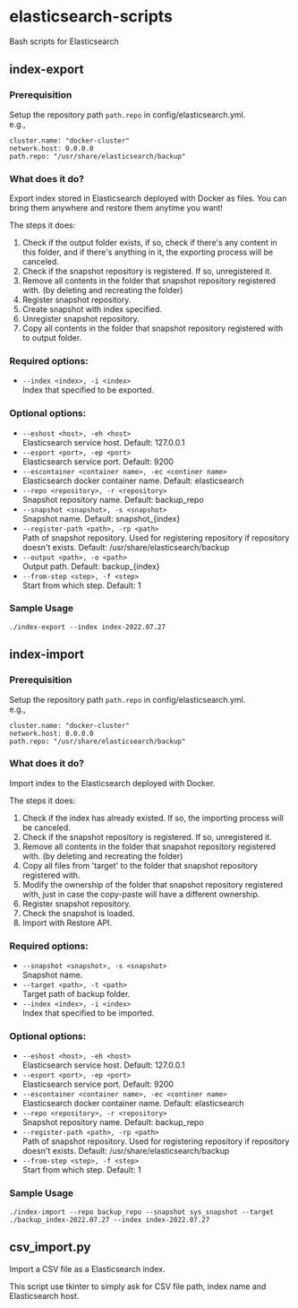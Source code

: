 # elasticsearch-scripts
Bash scripts for Elasticsearch

## index-export

### Prerequisition
Setup the repository path `path.repo` in config/elasticsearch.yml.  
e.g.,  
```
cluster.name: "docker-cluster"
network.host: 0.0.0.0
path.repo: "/usr/share/elasticsearch/backup"
```

### What does it do?
Export index stored in Elasticsearch deployed with Docker as files. You can bring them anywhere and restore them anytime you want!  

The steps it does:  

1. Check if the output folder exists, if so, check if there's any content in this folder, and if there's anything in it, the exporting process will be canceled.
2. Check if the snapshot repository is registered. If so, unregistered it.
3. Remove all contents in the folder that snapshot repository registered with. (by deleting and recreating the folder)
4. Register snapshot repository.
5. Create snapshot with index specified.
6. Unregister snapshot repository.
7. Copy all contents in the folder that snapshot repository registered with to output folder.

### Required options:
* `--index <index>, -i <index>`  
  Index that specified to be exported.

### Optional options:
* `--eshost <host>, -eh <host>`  
  Elasticsearch service host. Default: 127.0.0.1
* `--esport <port>, -ep <port>`  
  Elasticsearch service port. Default: 9200
* `--escontainer <container name>, -ec <continer name>`  
  Elasticsearch docker container name. Default: elasticsearch  
* `--repo <repository>, -r <repository>`  
  Snapshot repository name. Default: backup_repo
* `--snapshot <snapshot>, -s <snapshot>`  
  Snapshot name. Default: snapshot_{index}
* `--register-path <path>, -rp <path>`  
  Path of snapshot repository. Used for registering repository if repository doesn't exists. Default: /usr/share/elasticsearch/backup
* `--output <path>, -o <path>`  
  Output path. Default: backup_{index}
* `--from-step <step>, -f <step>`  
  Start from which step. Default: 1

### Sample Usage
```
./index-export --index index-2022.07.27
```

## index-import

### Prerequisition
Setup the repository path `path.repo` in config/elasticsearch.yml.  
e.g.,  
```
cluster.name: "docker-cluster"
network.host: 0.0.0.0
path.repo: "/usr/share/elasticsearch/backup"
```

### What does it do?
Import index to the Elasticsearch deployed with Docker.  

The steps it does:  

1. Check if the index has already existed. If so, the importing process will be canceled.
2. Check if the snapshot repository is registered. If so, unregistered it.
3. Remove all contents in the folder that snapshot repository registered with. (by deleting and recreating the folder)
4. Copy all files from 'target' to the folder that snapshot repository registered with.
5. Modify the ownership of the folder that snapshot repository registered with, just in case the copy-paste will have a different ownership.
6. Register snapshot repository.
7. Check the snapshot is loaded.
8. Import with Restore API.

### Required options:
* `--snapshot <snapshot>, -s <snapshot>`  
  Snapshot name.
* `--target <path>, -t <path>`  
  Target path of backup folder.
* `--index <index>, -i <index>`  
  Index that specified to be imported.

### Optional options:
* `--eshost <host>, -eh <host>`  
  Elasticsearch service host. Default: 127.0.0.1
* `--esport <port>, -ep <port>`  
  Elasticsearch service port. Default: 9200
* `--escontainer <container name>, -ec <continer name>`  
  Elasticsearch docker container name. Default: elasticsearch
* `--repo <repository>, -r <repository>`  
  Snapshot repository name. Default: backup_repo
* `--register-path <path>, -rp <path>`  
  Path of snapshot repository. Used for registering repository if repository doesn't exists. Default: /usr/share/elasticsearch/backup
* `--from-step <step>, -f <step>`  
  Start from which step. Default: 1

### Sample Usage
```
./index-import --repo backup_repo --snapshot sys_snapshot --target ./backup_index-2022.07.27 --index index-2022.07.27
```

## csv_import.py
Import a CSV file as a Elasticsearch index.  

This script use tkinter to simply ask for CSV file path, index name and Elasticsearch host.
